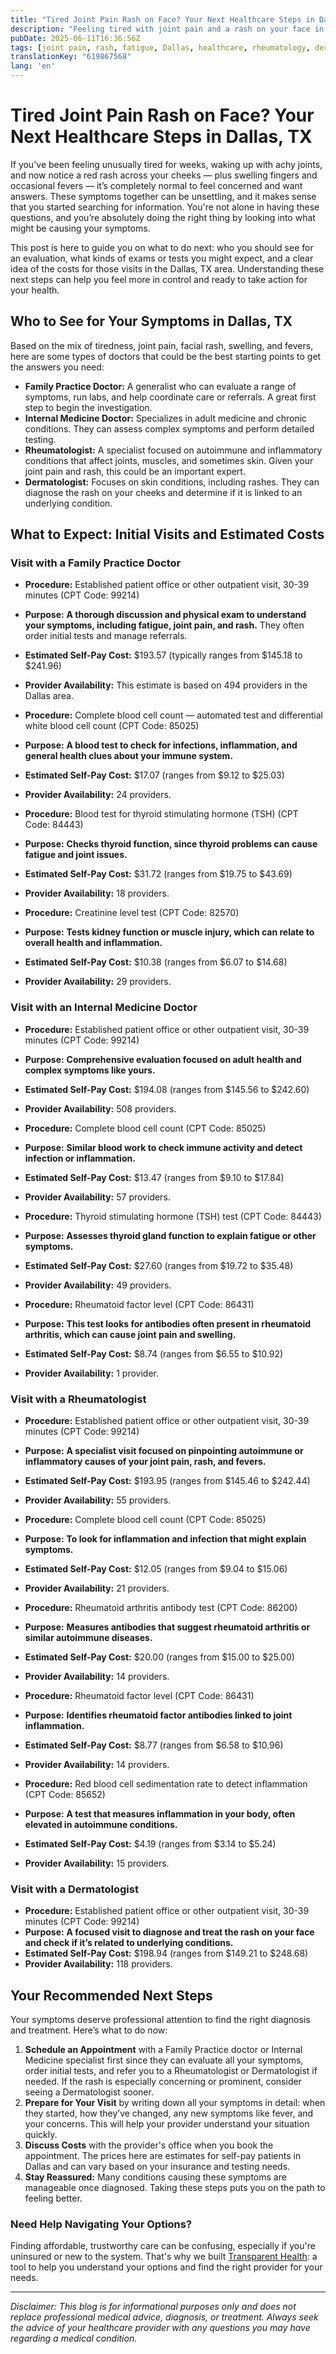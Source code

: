 ```yaml
---
title: "Tired Joint Pain Rash on Face? Your Next Healthcare Steps in Dallas, TX"
description: "Feeling tired with joint pain and a rash on your face in Dallas, TX? Learn who to see, what to expect, and estimated costs for your first visit."
pubDate: 2025-06-11T16:36:56Z
tags: [joint pain, rash, fatigue, Dallas, healthcare, rheumatology, dermatology, family practice, internal medicine, symptom evaluation]
translationKey: "619867568"
lang: 'en'
---
```

# Tired Joint Pain Rash on Face? Your Next Healthcare Steps in Dallas, TX

If you've been feeling unusually tired for weeks, waking up with achy joints, and now notice a red rash across your cheeks — plus swelling fingers and occasional fevers — it’s completely normal to feel concerned and want answers. These symptoms together can be unsettling, and it makes sense that you started searching for information. You're not alone in having these questions, and you’re absolutely doing the right thing by looking into what might be causing your symptoms.

This post is here to guide you on what to do next: who you should see for an evaluation, what kinds of exams or tests you might expect, and a clear idea of the costs for those visits in the Dallas, TX area. Understanding these next steps can help you feel more in control and ready to take action for your health.

## Who to See for Your Symptoms in Dallas, TX

Based on the mix of tiredness, joint pain, facial rash, swelling, and fevers, here are some types of doctors that could be the best starting points to get the answers you need:

- **Family Practice Doctor:** A generalist who can evaluate a range of symptoms, run labs, and help coordinate care or referrals. A great first step to begin the investigation.
- **Internal Medicine Doctor:** Specializes in adult medicine and chronic conditions. They can assess complex symptoms and perform detailed testing.
- **Rheumatologist:** A specialist focused on autoimmune and inflammatory conditions that affect joints, muscles, and sometimes skin. Given your joint pain and rash, this could be an important expert.
- **Dermatologist:** Focuses on skin conditions, including rashes. They can diagnose the rash on your cheeks and determine if it is linked to an underlying condition.

## What to Expect: Initial Visits and Estimated Costs

### Visit with a Family Practice Doctor
- **Procedure:** Established patient office or other outpatient visit, 30-39 minutes (CPT Code: 99214)  
- **Purpose:** **A thorough discussion and physical exam to understand your symptoms, including fatigue, joint pain, and rash.** They often order initial tests and manage referrals.  
- **Estimated Self-Pay Cost:** $193.57 (typically ranges from $145.18 to $241.96)  
- **Provider Availability:** This estimate is based on 494 providers in the Dallas area.

- **Procedure:** Complete blood cell count — automated test and differential white blood cell count (CPT Code: 85025)  
- **Purpose:** **A blood test to check for infections, inflammation, and general health clues about your immune system.**  
- **Estimated Self-Pay Cost:** $17.07 (ranges from $9.12 to $25.03)  
- **Provider Availability:** 24 providers.

- **Procedure:** Blood test for thyroid stimulating hormone (TSH) (CPT Code: 84443)  
- **Purpose:** **Checks thyroid function, since thyroid problems can cause fatigue and joint issues.**  
- **Estimated Self-Pay Cost:** $31.72 (ranges from $19.75 to $43.69)  
- **Provider Availability:** 18 providers.

- **Procedure:** Creatinine level test (CPT Code: 82570)  
- **Purpose:** **Tests kidney function or muscle injury, which can relate to overall health and inflammation.**  
- **Estimated Self-Pay Cost:** $10.38 (ranges from $6.07 to $14.68)  
- **Provider Availability:** 29 providers.

### Visit with an Internal Medicine Doctor
- **Procedure:** Established patient office or other outpatient visit, 30-39 minutes (CPT Code: 99214)  
- **Purpose:** **Comprehensive evaluation focused on adult health and complex symptoms like yours.**  
- **Estimated Self-Pay Cost:** $194.08 (ranges from $145.56 to $242.60)  
- **Provider Availability:** 508 providers.

- **Procedure:** Complete blood cell count (CPT Code: 85025)  
- **Purpose:** **Similar blood work to check immune activity and detect infection or inflammation.**  
- **Estimated Self-Pay Cost:** $13.47 (ranges from $9.10 to $17.84)  
- **Provider Availability:** 57 providers.

- **Procedure:** Thyroid stimulating hormone (TSH) test (CPT Code: 84443)  
- **Purpose:** **Assesses thyroid gland function to explain fatigue or other symptoms.**  
- **Estimated Self-Pay Cost:** $27.60 (ranges from $19.72 to $35.48)  
- **Provider Availability:** 49 providers.

- **Procedure:** Rheumatoid factor level (CPT Code: 86431)  
- **Purpose:** **This test looks for antibodies often present in rheumatoid arthritis, which can cause joint pain and swelling.**  
- **Estimated Self-Pay Cost:** $8.74 (ranges from $6.55 to $10.92)  
- **Provider Availability:** 1 provider.

### Visit with a Rheumatologist
- **Procedure:** Established patient office or other outpatient visit, 30-39 minutes (CPT Code: 99214)  
- **Purpose:** **A specialist visit focused on pinpointing autoimmune or inflammatory causes of your joint pain, rash, and fevers.**  
- **Estimated Self-Pay Cost:** $193.95 (ranges from $145.46 to $242.44)  
- **Provider Availability:** 55 providers.

- **Procedure:** Complete blood cell count (CPT Code: 85025)  
- **Purpose:** **To look for inflammation and infection that might explain symptoms.**  
- **Estimated Self-Pay Cost:** $12.05 (ranges from $9.04 to $15.06)  
- **Provider Availability:** 21 providers.

- **Procedure:** Rheumatoid arthritis antibody test (CPT Code: 86200)  
- **Purpose:** **Measures antibodies that suggest rheumatoid arthritis or similar autoimmune diseases.**  
- **Estimated Self-Pay Cost:** $20.00 (ranges from $15.00 to $25.00)  
- **Provider Availability:** 14 providers.

- **Procedure:** Rheumatoid factor level (CPT Code: 86431)  
- **Purpose:** **Identifies rheumatoid factor antibodies linked to joint inflammation.**  
- **Estimated Self-Pay Cost:** $8.77 (ranges from $6.58 to $10.96)  
- **Provider Availability:** 14 providers.

- **Procedure:** Red blood cell sedimentation rate to detect inflammation (CPT Code: 85652)  
- **Purpose:** **A test that measures inflammation in your body, often elevated in autoimmune conditions.**  
- **Estimated Self-Pay Cost:** $4.19 (ranges from $3.14 to $5.24)  
- **Provider Availability:** 15 providers.

### Visit with a Dermatologist
- **Procedure:** Established patient office or other outpatient visit, 30-39 minutes (CPT Code: 99214)  
- **Purpose:** **A focused visit to diagnose and treat the rash on your face and check if it’s related to underlying conditions.**  
- **Estimated Self-Pay Cost:** $198.94 (ranges from $149.21 to $248.68)  
- **Provider Availability:** 118 providers.

## Your Recommended Next Steps

Your symptoms deserve professional attention to find the right diagnosis and treatment. Here’s what to do now:

1. **Schedule an Appointment** with a Family Practice doctor or Internal Medicine specialist first since they can evaluate all your symptoms, order initial tests, and refer you to a Rheumatologist or Dermatologist if needed. If the rash is especially concerning or prominent, consider seeing a Dermatologist sooner.
2. **Prepare for Your Visit** by writing down all your symptoms in detail: when they started, how they’ve changed, any new symptoms like fever, and your concerns. This will help your provider understand your situation quickly.
3. **Discuss Costs** with the provider's office when you book the appointment. The prices here are estimates for self-pay patients in Dallas and can vary based on your insurance and testing needs.
4. **Stay Reassured:** Many conditions causing these symptoms are manageable once diagnosed. Taking these steps puts you on the path to feeling better.

### Need Help Navigating Your Options?

Finding affordable, trustworthy care can be confusing, especially if you're uninsured or new to the system. That's why we built [Transparent Health](https://transparenthealth.ai): a tool to help you understand your options and find the right provider for your needs. 

---

*Disclaimer: This blog is for informational purposes only and does not replace professional medical advice, diagnosis, or treatment. Always seek the advice of your healthcare provider with any questions you may have regarding a medical condition.*